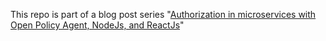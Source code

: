This repo is part of a blog post series "[Authorization in microservices with Open Policy Agent, NodeJs, and ReactJs](https://pongzt.com/post/opa-intro/)"